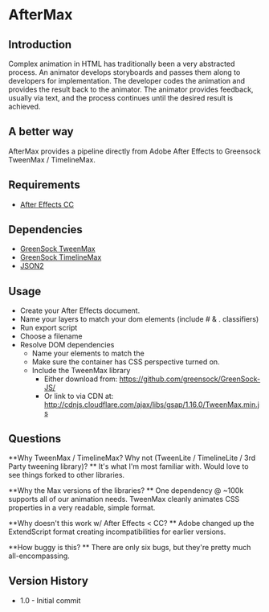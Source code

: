 # AfterMax

## Introduction
Complex animation in HTML has traditionally been a very abstracted process.  An animator develops storyboards and passes them along to developers for implementation.  The developer codes the animation and provides the result back to the animator. The animator provides feedback, usually via text, and the process continues until the desired result is achieved.

## A better way
AfterMax provides a pipeline directly from Adobe After Effects to Greensock TweenMax / TimelineMax.


## Requirements

* [After Effects CC](http://www.adobe.com/products/aftereffects.html)

## Dependencies
* [GreenSock TweenMax](http://greensock.com/tweenmax)
* [GreenSock TimelineMax](http://greensock.com/timelinemax)
* [JSON2](https://github.com/douglascrockford/JSON-js)

## Usage

* Create your After Effects document.
* Name your layers to match your dom elements (include # & . classifiers)
* Run export script
* Choose a filename
* Resolve DOM dependencies
	* Name your elements to match the
	* Make sure the container has CSS perspective turned on.
	* Include the TweenMax library
		* Either download from: https://github.com/greensock/GreenSock-JS/
		* Or link to via CDN at: http://cdnjs.cloudflare.com/ajax/libs/gsap/1.16.0/TweenMax.min.js

## Questions

**Why TweenMax / TimelineMax? Why not (TweenLite / TimelineLite / 3rd Party tweening library)?
**
It's what I'm most familiar with.  Would love to see things forked to other libraries.

**Why the Max versions of the libraries?
**
One dependency @ ~100k supports all of our animation needs.
TweenMax cleanly animates CSS properties in a very readable, simple format.

**Why doesn't this work w/ After Effects < CC?
**
Adobe changed up the ExtendScript format creating incompatibilities for earlier versions.

**How buggy is this?
**
There are only six bugs, but they're pretty much all-encompassing.





## Version History

* 1.0 - Initial commit


